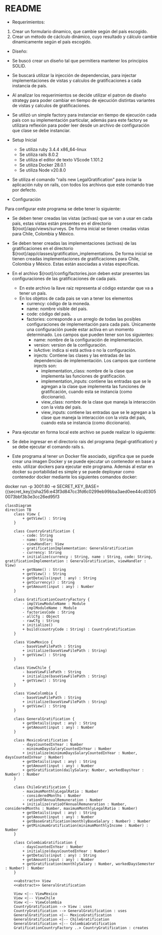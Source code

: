 # README

* Requerimientos:

1. Crear un formulario dinamico, que cambie según del país escogido.
2. Crear un método de cáclculo dinámico, cuyo resultado y cálculo cambie dinamicamente según el país escogido.


* Diseño:

* Se buscó crear un diseño tal que  permitiera mantener los principios SOLID.

* Se buscará utilizar la injección de dependencias, para injectar implementaciones de vistas y calculos de gratificaciones a cada instancia de país.

* Al analizar los requerimientos se decide utilizar el patron de diseño strategy para poder cambiar en tiempo de ejecución distintas variantes de vistas y calculos de gratificaciones.

* Se utilizó un simple factory para instanciar en tiempo de ejecución cada país con su implementación particular, además para este factory se utilizara reflexión para poder leer desde un archivo de configuración que clase se debe instanciar.

* Setup Inicial
    - Se utiliza ruby 3.4.4 x86_64-linux
    - Se utiliza rails 8.0.2
    - Se utiliza el editor de texto VScode 1.101.2
    - Se utiliza Docker 28.0.1
    - Se utiliza Node v20.8.0

- Se utiliza el comando "rails new LegalGratification" para inciar la aplicación ruby on rails, con todos los archivos que este comando trae por defecto.


* Configuración

Para configurar este programa se debe tener lo siguiente:

- Se deben tener creadas las vistas (activas) que se van a usar en cada país, estas vistas están presentes en el directorio ${root}/app/views/surveys. De forma inicial se tienen creadas vistas para Chile, Colombia y México.

- Se deben tener creadas las implementaciones (activas) de las gratificaciones en el directorio ${root}/app/classes/gratification_implementations. De forma inicial se tienen creadas implementaciones de gratificaciones para Chile, Colombia y México. Estas están asociadas a vistas específicas.

- En el archivo ${root}/config/factories.json deben estar presentes las configuraciones de las gratificaciones de cada país.
    - En este archivo la llave raíz representa al código estandar que va a tener un país.
    - En los objetos de cada pais se van a tener los elementos
        - currency: código de la moneda.
        - name: nombre visible del país.
        - code: código del país.
        - factories: corresponde a un arreglo de todas las posibles configuraciones de implementación para cada país. Únicamente una configuración puede estar activa en un momento determinado. Los campos que pueden tener son los siguientes:
            - name: nombre de la configuración de implementación.
            - version: version de la configuración.
            - isActive: indica si está activa o no la configuración.
            - injects: Contiene las clases y las entradas de las dependencias de implementación. Los campos que contiene injects son:
                - implementation_class: nombre de la clase que implementa las funciones de gratificación.
                - implementation_inputs: contiene las entradas que se le agregan a la clase que implementa las funciones de gratificación, cuando esta se instancia (como diccionario).
                - view_class: nombre de la clase que maneja la interacción con la vista del país.
                - view_inputs: contiene las entradas que se le agregan a la clase que maneja la interacción con la vista del país, cuando esta se instancia (como diccionario).

* Para ejecutar en forma local este archivo se puede realizar lo siguiente:

- Se debe ingresar en el directorio rais del programa (legal-gratification) y se debe ejecutar el comando rails s.

- Este programa al tener un Docker file asociado, significa que se puede crear una imagen Docker y se puede ejecutar un contenedor en base a esto. utilizar dockers para ejecutar este programa. Además al estar en docker su portabilidad es simple y se puede deployear como contenedor docker  mediante los siguientes comandos docker:


docker run -p 3001:80 -e SECRET_KEY_BASE={{secret_key}}sha256:e43f3d847cc3fd6c0299eb99bba3aed0ee44cd03050073bbf3b3e3cc26ed95f3

```mermaid
classDiagram
direction TB
    class View {
	    + getView() : String
    }

    class CountryGratification {
	    - code: String
	    - name: String
	    - viewHandler: View
	    - gratificationImplementation: GeneralGratification
	    - currency: String
	    + initialize(currency : String, name : String, code: String, gratificationImplementation : GeneralGratification, viewHandler : View)
	    + getName() : String
	    + getView() : String
	    + getDetails(input : any) : String
	    + getCurrency() : String
	    + getAmount(input : any) : Number
    }

    class GratificationCountryFactory {
	    - implViewModuleName : Module
	    - implModuleName : Module
	    - factoriesCode : String
	    - allCfg : Object
	    - rawCfg : String
	    + initialize()
	    + build(countryCode : String) : CountryGratification
    }

    class ViewMexico {
	    - baseViewFilePath : String
	    + initialize(baseViewFilePath : String)
	    + getView() : String
    }

    class ViewChile {
	    - baseViewFilePath : String
	    + initialize(baseViewFilePath : String)
	    + getView() : String
    }

    class ViewColombia {
	    - baseViewFilePath : String
	    + initialize(baseViewFilePath : String)
	    + getView() : String
    }

    class GeneralGratification {
	    + getDetails(input : any) : String
	    + getAmount(input : any) : Number
    }

    class MexicoGratification {
	    - daysCountedInYear : Number
	    - minimumDaysSalaryCountedInYear : Number
	    + initialize(minimumDaysSalaryCountedInYear : Number, daysCountedInYear : Number)
	    + getDetails(input : any) : String
	    + getAmount(input : any) : Number
	    + getGratification(dailySalary: Number, workedDaysYear : Number) : Number
    }

    class ChileGratification {
	    - maximumMonthlyLegalRatio : Number
	    - consideredMonths : Number
	    - rationOfAnnualRemuneration : Number
	    + initialize(ratioOfAnnualRemuneration : Number, consideredMonths : Number, maximumMonthlyLegalRatio : Number)
	    + getDetails(input : any) : String
	    + getAmount(input : any) : Number
	    + getBaseGratification(monthlyBaseSalary : Number) : Number
	    + getMinimumGratification(minimumMonthlyIncome : Number) : Number
    }

    class ColombiaGratification {
	    - daysCountedInYear : Number
	    + initialize(daysCountedInYear : Number)
	    + getDetails(input : any) : String
	    + getAmount(input : any) : Number
	    + getGratification(monthlySalary : Number, workedDaysSemester : Number) : Number
    }

	<<abstract>> View
	<<abstract>> GeneralGratification

    View <|-- ViewMexico
    View <|-- ViewChile
    View <|-- ViewColombia
    CountryGratification --> View : uses
    CountryGratification --> GeneralGratification : uses
    GeneralGratification <|-- MexicoGratification
    GeneralGratification <|-- ChileGratification
    GeneralGratification <|-- ColombiaGratification
    GratificationCountryFactory ..> CountryGratification : creates



